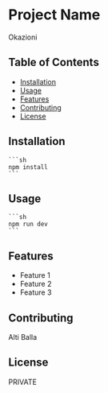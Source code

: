 # Project Name

Okazioni

## Table of Contents

- [Installation](#installation)
- [Usage](#usage)
- [Features](#features)
- [Contributing](#contributing)
- [License](#license)

## Installation
    
    ```sh
    npm install
    ```

## Usage

    ```sh
    npm run dev
    ```

## Features

- Feature 1
- Feature 2
- Feature 3

## Contributing

Alti Balla

## License

PRIVATE

